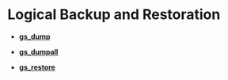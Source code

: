 # Logical Backup and Restoration<a name="EN-US_TOPIC_0289897021"></a>

-   **[gs\_dump](../ToolandCommandReference/gs_dump.md)**  

-   **[gs\_dumpall](../ToolandCommandReference/gs_dumpall.md)**  

-   **[gs\_restore](../ToolandCommandReference/gs_restore.md)**  


